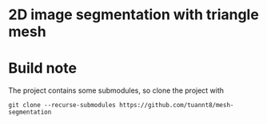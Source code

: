# 2D image segmentation with triangle mesh

# Build note
The project contains some submodules, so clone the project with 
```shell
git clone --recurse-submodules https://github.com/tuannt8/mesh-segmentation
```
